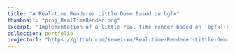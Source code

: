 ```yaml
---
title: "A Real-time Renderer Little Demo Based on bgfx"
thumbnail: "proj_RealTimeRender.png"
excerpt: "Implementation of a little real time render based on [bgfx](https://github.com/bkaradzic/bgfx). Supports orbit/pan/zoom camera via mouse and keyboard, textured object rendering with skybox/environment maps, a selectable lighting pipeline ([Blinn–Phong](https://learnopengl.com/Advanced-Lighting/Advanced-Lighting) or [PBR with IBL](https://learnopengl.com/PBR/IBL/Specular-IBL)), and real-time shadows using [shadow mapping](https://learnopengl.com/Advanced-Lighting/Shadows/Shadow-Mapping)."
collection: portfolio
projecturl: "https://github.com/kewei-xu/Real-time-Renderer-Little-Demo"
---
```


<!-- This is an item in your portfolio. It can be have images or nice text. If you name the file .md, it will be parsed as markdown. If you name the file .html, it will be parsed as HTML.  -->
